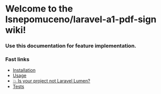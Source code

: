 # Welcome to the lsnepomuceno/laravel-a1-pdf-sign wiki!
### Use this documentation for feature implementation.

### Fast links
* [Installation](/laravel-a1-pdf-sign/#/docs/1.x/installation)
* [Usage](/laravel-a1-pdf-sign/#/docs/1.x/usage)
* [💥 Is your project not Laravel Lumen?](/laravel-a1-pdf-sign/#/docs/1.x/not-laravel-or-lumen)
* [Tests](/laravel-a1-pdf-sign/#/docs/1.x/tests)
